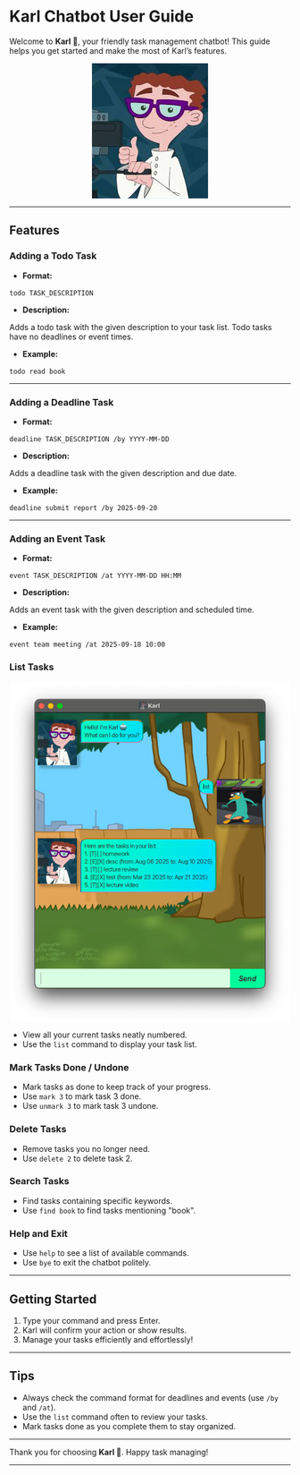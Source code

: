 # Karl Chatbot User Guide

Welcome to **Karl 🤖**, your friendly task management chatbot! This guide helps you get started and make the most of Karl’s features.

<p align="center">
    <img align="center" src="/src/main/resources/images/karl.jpeg" alt="Karl"/>
</p>


---

## Features

### Adding a Todo Task

- **Format:**
```
todo TASK_DESCRIPTION
```
- **Description:**

Adds a todo task with the given description to your task list. Todo tasks have no deadlines or event times.

- **Example:**
```
todo read book
```
---

### Adding a Deadline Task

- **Format:**
```
deadline TASK_DESCRIPTION /by YYYY-MM-DD
```
- **Description:**

Adds a deadline task with the given description and due date.

- **Example:**
```
deadline submit report /by 2025-09-20
```
---

### Adding an Event Task

- **Format:**
```
event TASK_DESCRIPTION /at YYYY-MM-DD HH:MM
```
- **Description:**

Adds an event task with the given description and scheduled time.

- **Example:**
```
event team meeting /at 2025-09-18 10:00
```
### List Tasks

<p align="center">
    <img align="center" src="./Ui.png" alt="list"/>
</p>

- View all your current tasks neatly numbered.
- Use the `list` command to display your task list.

### Mark Tasks Done / Undone

- Mark tasks as done to keep track of your progress.
- Use `mark 3` to mark task 3 done.
- Use `unmark 3` to mark task 3 undone.

### Delete Tasks

- Remove tasks you no longer need.
- Use `delete 2` to delete task 2.

### Search Tasks

- Find tasks containing specific keywords.
- Use `find book` to find tasks mentioning "book".

### Help and Exit

- Use `help` to see a list of available commands.
- Use `bye` to exit the chatbot politely.

---

## Getting Started

1. Type your command and press Enter.
2. Karl will confirm your action or show results.
3. Manage your tasks efficiently and effortlessly!

---

## Tips

- Always check the command format for deadlines and events (use `/by` and `/at`).
- Use the `list` command often to review your tasks.
- Mark tasks done as you complete them to stay organized.

---

Thank you for choosing **Karl 🤖**. Happy task managing!

---
